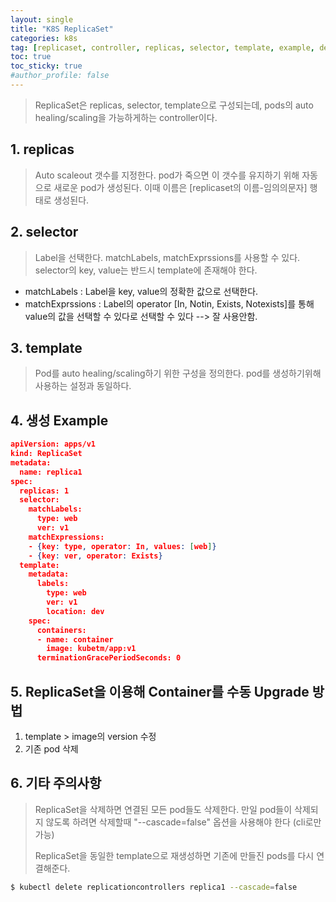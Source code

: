 ```yaml
---
layout: single
title: "K8S ReplicaSet"
categories: k8s
tag: [replicaset, controller, replicas, selector, template, example, delete]
toc: true
toc_sticky: true
#author_profile: false
---
```




> ReplicaSet은 replicas, selector, template으로 구성되는데, pods의  auto healing/scaling을 가능하게하는 controller이다.

## 1. replicas

> Auto scaleout 갯수를 지정한다. pod가 죽으면 이 갯수를 유지하기 위해 자동으로 새로운 pod가 생성된다. 이때 이름은 [replicaset의 이름-임의의문자] 행태로 생성된다.

## 2. selector

> Label을 선택한다.  matchLabels, matchExprssions를 사용할 수 있다.  selector의 key, value는 반드시 template에 존재해야 한다.

* matchLabels : Label을 key, value의 정확한 값으로 선택한다.
* matchExprssions : Label의  operator [In, Notin, Exists, Notexists]를 통해 value의 값을 선택할 수 있다로 선택할 수 있다 --> 잘 사용안함.

## 3. template

> Pod를 auto healing/scaling하기 위한 구성을 정의한다. pod를 생성하기위해 사용하는 설정과 동일하다.

##  4. 생성 Example

```json
apiVersion: apps/v1
kind: ReplicaSet
metadata:
  name: replica1
spec:
  replicas: 1
  selector:
    matchLabels:
      type: web
      ver: v1
    matchExpressions:
    - {key: type, operator: In, values: [web]}
    - {key: ver, operator: Exists}
  template:
    metadata:
      labels:
        type: web
        ver: v1
        location: dev
    spec:
      containers:
      - name: container
        image: kubetm/app:v1
      terminationGracePeriodSeconds: 0
```

## 5. ReplicaSet을 이용해 Container를 수동 Upgrade 방법

1. template > image의 version 수정
2. 기존 pod 삭제

## 6. 기타 주의사항

> ReplicaSet을 삭제하면 연결된 모든 pod들도 삭제한다. 만일 pod들이 삭제되지 않도록 하려면 삭제할때 "--cascade=false" 옵션을 사용해야 한다 (cli로만 가능)<br>
>
> ReplicaSet을 동일한 template으로 재생성하면 기존에 만들진 pods를 다시 연결해준다.

```bash
$ kubectl delete replicationcontrollers replica1 --cascade=false
```

##  

